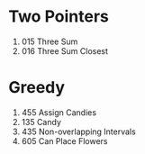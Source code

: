 # Two Pointers
1. 015 Three Sum
2. 016 Three Sum Closest
# Greedy
1. 455 Assign Candies
2. 135 Candy
3. 435	Non-overlapping Intervals
4. 605	Can Place Flowers
